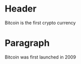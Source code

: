 <!-- TITLE: Bitcoin -->
<!-- SUBTITLE: A quick summary of Bitcoin -->

# Header
Bitcoin is the first crypto currency

# Paragraph
Bitcoin was first launched in 2009
